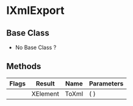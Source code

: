 # IXmlExport
## Base Class
- No Base Class ?
## Methods
Flags|Result|Name|Parameters
-|-|-|-
&nbsp;|XElement|ToXml|( )
